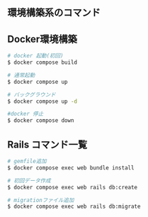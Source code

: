 

## 環境構築系のコマンド
## Docker環境構築
```sh
# docker 起動(初回)
$ docker compose build

# 通常起動
$ docker compose up

# バックグラウンド
$ docker compose up -d

#docker 停止
$ docker compose down

```

## Rails コマンド一覧
```sh
# gemfile追加
$ docker compose exec web bundle install

# 初回データ作成
$ docker compose exec web rails db:create

# migrationファイル追加
$ docker compose exec web rails db:migrate

```
